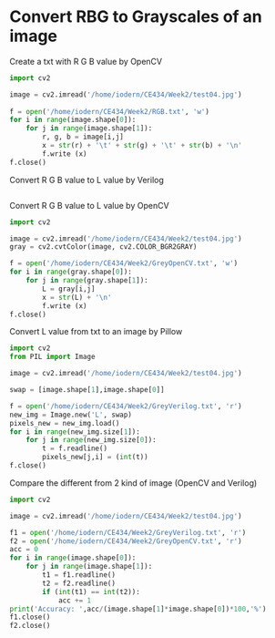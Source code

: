 # Convert RBG to Grayscales of an image

Create a txt with R G B value by OpenCV

```python
import cv2

image = cv2.imread('/home/iodern/CE434/Week2/test04.jpg')
 
f = open('/home/iodern/CE434/Week2/RGB.txt', 'w')
for i in range(image.shape[0]):
    for j in range(image.shape[1]):
        r, g, b = image[i,j]
        x = str(r) + '\t' + str(g) + '\t' + str(b) + '\n'
        f.write (x)       
f.close()

```

Convert R G B value to L value by Verilog

```

```

Convert R G B value to L value by OpenCV

```python
import cv2

image = cv2.imread('/home/iodern/CE434/Week2/test04.jpg')
gray = cv2.cvtColor(image, cv2.COLOR_BGR2GRAY)

f = open('/home/iodern/CE434/Week2/GreyOpenCV.txt', 'w')
for i in range(gray.shape[0]):
    for j in range(gray.shape[1]):
        L = gray[i,j]
        x = str(L) + '\n'
        f.write (x)       
f.close()
```

Convert L value from txt to an image by Pillow
```python
import cv2
from PIL import Image

image = cv2.imread('/home/iodern/CE434/Week2/test04.jpg')

swap = [image.shape[1],image.shape[0]]

f = open('/home/iodern/CE434/Week2/GreyVerilog.txt', 'r')
new_img = Image.new('L', swap)
pixels_new = new_img.load()
for i in range(new_img.size[1]):
    for j in range(new_img.size[0]):
        t = f.readline()
        pixels_new[j,i] = (int(t))
f.close()

```

Compare the different from 2 kind of image (OpenCV and Verilog)
```python
import cv2

image = cv2.imread('/home/iodern/CE434/Week2/test04.jpg')

f1 = open('/home/iodern/CE434/Week2/GreyVerilog.txt', 'r')
f2 = open('/home/iodern/CE434/Week2/GreyOpenCV.txt', 'r')
acc = 0
for i in range(image.shape[0]):
    for j in range(image.shape[1]):
        t1 = f1.readline()
        t2 = f2.readline()  
        if (int(t1) == int(t2)):
            acc += 1
print('Accuracy: ',acc/(image.shape[1]*image.shape[0])*100,'%')
f1.close()
f2.close()

```
